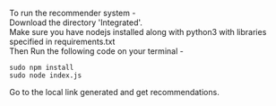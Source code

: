 To run the recommender system - <br />
Download the directory 'Integrated'. <br />
Make sure you have nodejs installed along with python3 with libraries specified in requirements.txt <br />
Then Run the following code on your terminal - 
```
sudo npm install
sudo node index.js
```
Go to the local link generated and get recommendations.

